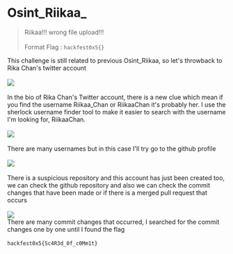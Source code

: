 # Osint_Riikaa_

> Riikaa!!! wrong file upload!!!\
> \
> Format Flag : `hackfest0x5{}`

This challenge is still related to previous Osint_Riikaa, so let's throwback to Rika Chan's twitter account\
\
![](https://i.imgur.com/um2LtgW.png)\
\
In the bio of Rika Chan's Twitter account, there is a new clue which mean if you find the username Riikaa_Chan or RiikaaChan it's probably her. I use the sherlock username finder tool to make it easier to search with the username I'm looking for, RiikaaChan.\
\
![](https://i.imgur.com/GmrWszX.png)\
\
There are many usernames but in this case I'll try go to the github profile\
\
![](https://i.imgur.com/ggWyKOt.png)\
\
There is a suspicious repository and this account has just been created too, we can check the github repository and also we can check the commit changes that have been made or if there is a merged pull request that occurs\
\
![](https://i.imgur.com/vkjj8sp.png)
\
There are many commit changes that occurred, I searched for the commit changes one by one until I found the flag\
\
`hackfest0x5{Sc4R3d_0f_c0Mm1t}`

